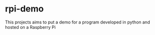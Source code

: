 # rpi-demo

This projects aims to put a demo for a program developed in python and hosted on a Raspberry Pi 
